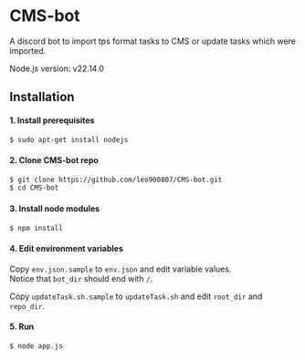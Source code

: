 # CMS-bot

A discord bot to import tps format tasks to CMS or update tasks which were imported.

Node.js version: v22.14.0

## Installation

#### 1. Install prerequisites

```bash
$ sudo apt-get install nodejs
```

#### 2. Clone CMS-bot repo

```bash
$ git clone https://github.com/leo900807/CMS-bot.git
$ cd CMS-bot
```

#### 3. Install node modules

```bash
$ npm install
```

#### 4. Edit environment variables

Copy `env.json.sample` to `env.json` and edit variable values.  
Notice that `bot_dir` should end with `/`.

Copy `updateTask.sh.sample` to `updateTask.sh` and edit `root_dir` and `repo_dir`.

#### 5. Run

```bash
$ node app.js
```
